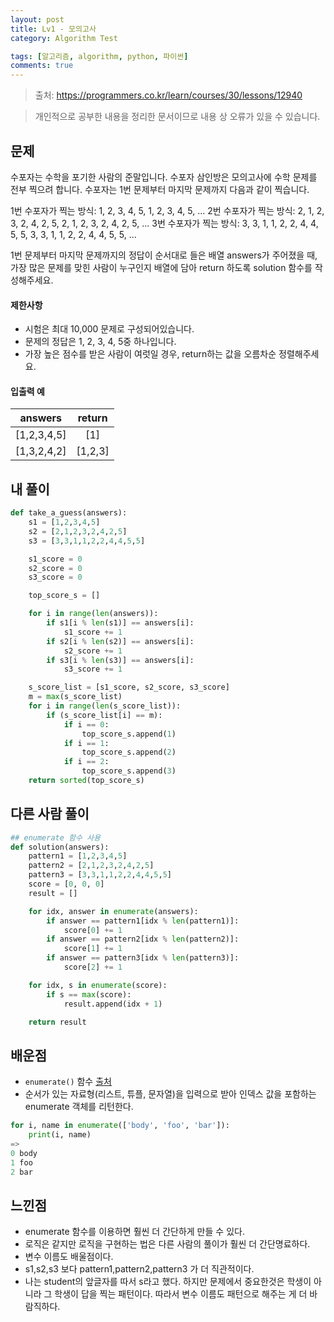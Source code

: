 ```yaml
---
layout: post
title: Lv1 - 모의고사
category: Algorithm Test

tags: [알고리즘, algorithm, python, 파이썬]
comments: true
---
```

> 출처: https://programmers.co.kr/learn/courses/30/lessons/12940

> 개인적으로 공부한 내용을 정리한 문서이므로 내용 상 오류가 있을 수 있습니다.

## 문제
수포자는 수학을 포기한 사람의 준말입니다. 수포자 삼인방은 모의고사에 수학 문제를 전부 찍으려 합니다. 수포자는 1번 문제부터 마지막 문제까지 다음과 같이 찍습니다.


1번 수포자가 찍는 방식: 1, 2, 3, 4, 5, 1, 2, 3, 4, 5, ...
2번 수포자가 찍는 방식: 2, 1, 2, 3, 2, 4, 2, 5, 2, 1, 2, 3, 2, 4, 2, 5, ...
3번 수포자가 찍는 방식: 3, 3, 1, 1, 2, 2, 4, 4, 5, 5, 3, 3, 1, 1, 2, 2, 4, 4, 5, 5, ...


1번 문제부터 마지막 문제까지의 정답이 순서대로 들은 배열 answers가 주어졌을 때, 가장 많은 문제를 맞힌 사람이 누구인지 배열에 담아 return 하도록 solution 함수를 작성해주세요.


#### 제한사항
- 시험은 최대 10,000 문제로 구성되어있습니다.
- 문제의 정답은 1, 2, 3, 4, 5중 하나입니다.
- 가장 높은 점수를 받은 사람이 여럿일 경우, return하는 값을 오름차순 정렬해주세요.

#### 입출력 예

answers | return
:---------:  | :-----------:
[1,2,3,4,5] | [1]
[1,3,2,4,2] | [1,2,3]

## 내 풀이
```python
def take_a_guess(answers):
    s1 = [1,2,3,4,5]
    s2 = [2,1,2,3,2,4,2,5]
    s3 = [3,3,1,1,2,2,4,4,5,5]

    s1_score = 0
    s2_score = 0
    s3_score = 0

    top_score_s = []

    for i in range(len(answers)):
        if s1[i % len(s1)] == answers[i]:
            s1_score += 1
        if s2[i % len(s2)] == answers[i]:
            s2_score += 1
        if s3[i % len(s3)] == answers[i]:
            s3_score += 1

    s_score_list = [s1_score, s2_score, s3_score]
    m = max(s_score_list)
    for i in range(len(s_score_list)):
        if (s_score_list[i] == m):
            if i == 0:
                top_score_s.append(1)
            if i == 1:
                top_score_s.append(2)
            if i == 2:
                top_score_s.append(3)
    return sorted(top_score_s)
```

## 다른 사람 풀이
```python
## enumerate 함수 사용
def solution(answers):
    pattern1 = [1,2,3,4,5]
    pattern2 = [2,1,2,3,2,4,2,5]
    pattern3 = [3,3,1,1,2,2,4,4,5,5]
    score = [0, 0, 0]
    result = []

    for idx, answer in enumerate(answers):
        if answer == pattern1[idx % len(pattern1)]:
            score[0] += 1
        if answer == pattern2[idx % len(pattern2)]:
            score[1] += 1
        if answer == pattern3[idx % len(pattern3)]:
            score[2] += 1

    for idx, s in enumerate(score):
        if s == max(score):
            result.append(idx + 1)

    return result
```
## 배운점
- `enumerate()` 함수 [출처](https://wikidocs.net/32)
- 순서가 있는 자료형(리스트, 튜플, 문자열)을 입력으로 받아 인덱스 값을 포함하는 enumerate 객체를 리턴한다.

```python
for i, name in enumerate(['body', 'foo', 'bar']):
    print(i, name)
=>
0 body
1 foo
2 bar
```

## 느낀점
- enumerate 함수를 이용하면 훨씬 더 간단하게 만들 수 있다.
- 로직은 같지만 로직을 구현하는 법은 다른 사람의 풀이가 훨씬 더 간단명료하다.
- 변수 이름도 배울점이다.
- s1,s2,s3 보다 pattern1,pattern2,pattern3 가 더 직관적이다.
- 나는 student의 앞글자를 따서 s라고 했다. 하지만 문제에서 중요한것은 학생이 아니라 그 학생이 답을 찍는 패턴이다. 따라서 변수 이름도 패턴으로 해주는 게 더 바람직하다.